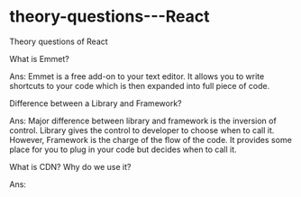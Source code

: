 # theory-questions---React
Theory questions of React


What is Emmet? 

Ans: Emmet is  a free add-on to your text editor. It allows you to write shortcuts to your code which is then expanded into full piece of code.

Difference between a Library and Framework?

Ans: Major difference between library and framework is the inversion of control. Library gives the control to developer to choose when to call it. However, Framework is the charge of the flow of the code. It provides some place for you to plug in your code but decides when to call it.

What is CDN? Why do we use it?

Ans:

